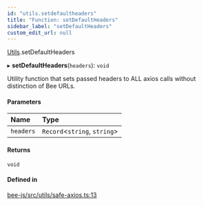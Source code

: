 ```yaml
---
id: "utils.setdefaultheaders"
title: "Function: setDefaultHeaders"
sidebar_label: "setDefaultHeaders"
custom_edit_url: null
---
```


[Utils](../modules/utils.md).setDefaultHeaders

▸ **setDefaultHeaders**(`headers`): `void`

Utility function that sets passed headers to ALL axios calls without distinction of Bee URLs.

#### Parameters

| Name | Type |
| :------ | :------ |
| `headers` | `Record`<`string`, `string`\> |

#### Returns

`void`

#### Defined in

[bee-js/src/utils/safe-axios.ts:13](https://github.com/ethersphere/bee-js/blob/74056cb/src/utils/safe-axios.ts#L13)
